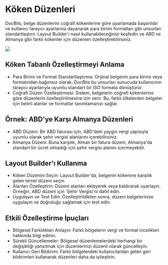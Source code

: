# Köken Düzenleri

DocBits, belge düzenlerini coğrafi kökenlerine göre uyarlamada başarılıdır ve kullanıcı tarayıcı ayarlarına dayanarak para birimi formatları gibi unsurları standartlaştırır. Layout Builder'ı nasıl kullanabileceğinizi keşfedin ve ABD ve Almanya gibi farklı kökenler için düzenleri özelleştirebilirsiniz.

![](https://lh7-us.googleusercontent.com/rr9bPdkGQgve8ITitxayt\_hDnYqjys1Hm2ctCdWP82gupRNk2G2QAoIMf-REcmOdqiNrzFFyDd2E0qx6dj\_BpnH8X6gqxJvINXkTFB4RIBriSpwbEHHE7hSXoH2UOnaoQNB97\_UfZYreaXg6TszHors)

## **Köken Tabanlı Özelleştirmeyi Anlama**

* Para Birimi ve Format Standartlaştırma: Orijinal belgenin para birimi veya formatından bağımsız olarak, DocBits bu unsurları sunucuda kullanıcının tarayıcı ayarlarıyla uyumlu standart bir ISO formata dönüştürür.
* Coğrafi Düzen Özelleştirmesi: Sistem, belgelerin coğrafi kökenlerine göre düzenlerin özelleştirilmesine izin verir. Bu, farklı ülkelerden belgeler için belirli alanlar ve formatlar tanımlamanızı sağlar.

## **Örnek: ABD'ye Karşı Almanya Düzenleri**

* ABD Düzeni: Bir ABD faturası için, ABD'deki yaygın vergi yapısıyla uyumlu olarak şehir vergisi alanlarını içerebilirsiniz.
* Almanya Düzeni: Buna karşılık, Alman bir fatura düzeni, Almanya'da standart bir ücret olmadığı için şehir vergisi alanını içermeyebilir.

## **Layout Builder'ı Kullanma**

* Köken Düzenini Seçin: Layout Builder'da, belgenin kökenine karşılık gelen temel düzeni seçin.
* Alanları Özelleştirin: Düzeni alanları ekleyerek veya kaldırarak uyarlayın. Örneğin, ABD düzeni için 'Şehir Vergisi'ni dahil edin.
* Uygulayın ve Test Edin: Özelleştirildikten sonra, düzeni belgelerinize uygulayın ve doğruluğu sağlamak için test edin.

## **Etkili Özelleştirme İpuçları**

* Bölgesel Farklılıkları Anlayın: Farklı bölgelerin vergi ve format incelikleri hakkında bilgi edinin.
* Sürekli Güncellemeler: Bölgesel düzenlemelerdeki herhangi bir değişikliği yansıtmak için düzenlerinizi düzenli olarak güncelleyin.
* Kullanıcı Geri Bildirimi: Farklı bölgelerdeki kullanıcılardan gelen geri bildirimleri kullanarak düzenleri daha da iyileştirin.
